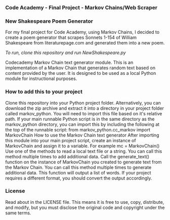 ### Code Academy - Final Project - Markov Chains/Web Scraper
### New Shakespeare Poem Generator

For my final project for Code Academy, using Markov Chains, I decided to create a poem generator that scrapes Sonnets 1-154 of William Shakespeare from literaturepage.com and generated them into a new poem.

*To run, clone this repository and run NewShakespeare.py*


Codecademy Markov Chain text generator module. This is an implementation of a Markov Chain that generates random text based on content provided by the user. It is designed to be used as a local Python module for instructional purposes.

### How to add this to your project
Clone this repository into your Python project folder. Alternatively, you can download the zip archive and extract it into a directory in your project folder called markov_python.
You will need to import this file based on it's relative path. If your main runnable Python script is in the same directory as the markov_python directory, you can import this by including the following at the top of the runnable script: from markov_python.cc_markov import MarkovChain
How to use the Markov Chain text generator
After importing this module into your main project script, create an instance of MarkovChain and assign it to a variable. For example mc = MarkovChain()
Use one of the methods to read a local text file or a string. You can call this method multiple times to add additional data.
Call the generate_text() function on the instance of MarkovChain you created to generate text from the Markov Chain. You can call this method multiple times to generate additional data. This function will output a list of words. If your project requires a different format, you should convert the output accordingly.
### License
Read about in the LICENSE file. This means it is free to use, copy, distribute, and modify, but you must disclose the original code and copyright under the same terms.
